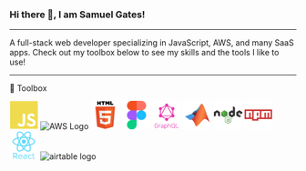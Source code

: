 ### Hi there 👋, I am Samuel Gates!

---

A full-stack web developer specializing in JavaScript, AWS, and many SaaS apps. Check out my toolbox below to see my skills and the tools I like to use! 

---

🧰 Toolbox

<img src="https://github.com/devicons/devicon/blob/master/icons/javascript/javascript-plain.svg" alt="JavaScript logo" width="50" height="50" /> <img src="https://upload.wikimedia.org/wikipedia/commons/9/93/Amazon_Web_Services_Logo.svg" alt="AWS Logo" width="50" height="50" /> <img src="https://github.com/devicons/devicon/blob/master/icons/html5/html5-original-wordmark.svg" alt="html5 logo" height="50" width="50" /> <img src="https://github.com/devicons/devicon/blob/master/icons/figma/figma-original.svg" alt="Figma logo" height="50" width="50" /> <img src="https://github.com/devicons/devicon/blob/master/icons/graphql/graphql-plain-wordmark.svg" alt="GraphQL logo" height="50" width="50" /> <img src="https://github.com/devicons/devicon/blob/master/icons/matlab/matlab-original.svg" alt="Matlab logo" height="50" width="50" /> <img src="https://github.com/devicons/devicon/blob/master/icons/nodejs/nodejs-original-wordmark.svg" alt="node.js logo" height="50" width="50" /> <img src="https://github.com/devicons/devicon/blob/master/icons/npm/npm-original-wordmark.svg" alt="npm logo" height="50" width="50" /> <img src="https://github.com/devicons/devicon/blob/master/icons/react/react-original-wordmark.svg" alt="React logo" height="50" width="50" /> <img src="https://upload.wikimedia.org/wikipedia/commons/4/4b/Airtable_Logo.svg" alt="airtable logo" height="50" width="50" /> 
<!--
**sam-gates/sam-gates** is a ✨ _special_ ✨ repository because its `README.md` (this file) appears on your GitHub profile.

Here are some ideas to get you started:

- 🔭 I’m currently working on ...
- 🌱 I’m currently learning ...
- 👯 I’m looking to collaborate on ...
- 🤔 I’m looking for help with ...
- 💬 Ask me about ...
- 📫 How to reach me: ...
- 😄 Pronouns: ...
- ⚡ Fun fact: ...
-->
